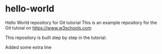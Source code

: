 # hello-world
Hello World repository for Git tutorial
This is an example repository for the Git tutoial on https://www.w3schools.com

This repository is built step by step in the tutorial. 

Added some extra line
